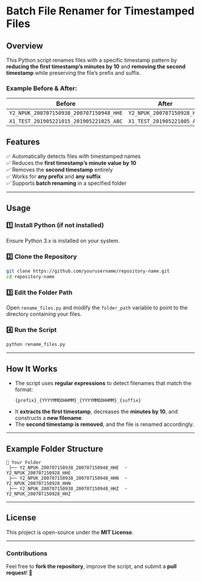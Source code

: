# **Batch File Renamer for Timestamped Files**  

## **Overview**  
This Python script renames files with a specific timestamp pattern by **reducing the first timestamp’s minutes by 10** and **removing the second timestamp** while preserving the file’s prefix and suffix.  

### **Example Before & After:**  
| **Before** | **After** |
|------------|----------|
| `Y2_NPUK_200707150938_200707150948_HHE` | `Y2_NPUK_200707150928_HHE` |
| `X1_TEST_201905221015_201905221025_ABC` | `X1_TEST_201905221005_ABC` |

## **Features**  
✅ Automatically detects files with timestamped names  
✅ Reduces the **first timestamp’s minute value by 10**  
✅ Removes the **second timestamp** entirely  
✅ Works for **any prefix** and **any suffix**  
✅ Supports **batch renaming** in a specified folder  

---

## **Usage**  
### **1️⃣ Install Python (if not installed)**  
Ensure Python 3.x is installed on your system.  

### **2️⃣ Clone the Repository**  
```sh
git clone https://github.com/yourusername/repository-name.git
cd repository-name
```

### **3️⃣ Edit the Folder Path**  
Open `rename_files.py` and modify the `folder_path` variable to point to the directory containing your files.

### **4️⃣ Run the Script**  
```sh
python rename_files.py
```

---

## **How It Works**  
- The script uses **regular expressions** to detect filenames that match the format:  
  ```
  {prefix}_{YYYYMMDDHHMM}_{YYYYMMDDHHMM}_{suffix}
  ```
- It **extracts the first timestamp**, decreases the **minutes by 10**, and constructs a **new filename**.
- The **second timestamp is removed**, and the file is renamed accordingly.

---

## **Example Folder Structure**  
```
📂 Your Folder  
 ├── Y2_NPUK_200707150938_200707150948_HHE  ➝  Y2_NPUK_200707150928_HHE  
 ├── Y2_NPUK_200707150938_200707150948_HHN  ➝  Y2_NPUK_200707150928_HHN  
 ├── Y2_NPUK_200707150938_200707150948_HHZ  ➝  Y2_NPUK_200707150928_HHZ  
```

---

## **License**  
This project is open-source under the **MIT License**.  

---

### **Contributions**  
Feel free to **fork the repository**, improve the script, and submit a **pull request**! 🚀 
